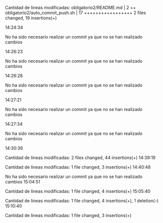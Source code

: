 Cantidad de lineas modificadas: 
 obligatorio2/README.md           |  2 ++
 obligatorio2/auto_commit_push.sh | 17 +++++++++++++++++
 2 files changed, 19 insertions(+)

14:24:34

No ha sido necesario realizar un commit ya que no se han realizado cambios
 
14:26:23
 
No ha sido necesario realizar un commit ya que no se han realizado cambios
 
14:26:26
 
No ha sido necesario realizar un commit ya que no se han realizado cambios
 
14:27:21
 
No ha sido necesario realizar un commit ya que no se han realizado cambios
 
14:27:34
 
No ha sido necesario realizar un commit ya que no se han realizado cambios
 
14:30:36
 
Cantidad de lineas modificadas: 
 2 files changed, 44 insertions(+)
14:39:19
  
Cantidad de lineas modificadas: 
 1 file changed, 3 insertions(+)
14:40:48
  
No ha sido necesario realizar un commit ya que no se han realizado cambios
15:04:51
 
Cantidad de lineas modificadas: 
 1 file changed, 4 insertions(+)
15:05:40
  
Cantidad de lineas modificadas: 
 1 file changed, 4 insertions(+), 1 deletion(-)
15:10:40
  
Cantidad de lineas modificadas: 
 1 file changed, 3 insertions(+)
